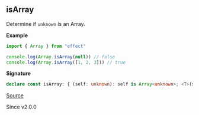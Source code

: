 ## isArray

Determine if `unknown` is an Array.

**Example**

```ts
import { Array } from "effect"

console.log(Array.isArray(null)) // false
console.log(Array.isArray([1, 2, 3])) // true
```

**Signature**

```ts
declare const isArray: { (self: unknown): self is Array<unknown>; <T>(self: T): self is Extract<T, ReadonlyArray<any>>; }
```

[Source](https://github.com/Effect-TS/effect/tree/main/packages/effect/src/Array.ts#L517)

Since v2.0.0
